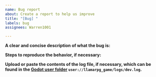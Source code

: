 ```yaml
---
name: Bug report
about: Create a report to help us improve
title: "[Bug] "
labels: bug
assignees: Warren1001

---
```


**A clear and concise description of what the bug is:**


**Steps to reproduce the behavior, if necessary:**


**Upload or paste the contents of the log file, if necessary, which can be found in the [Godot user folder](https://docs.godotengine.org/en/stable/tutorials/io/data_paths.html#accessing-persistent-user-data-user) `user://llamarpg_game/logs/dev.log`.**
